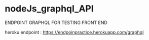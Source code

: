 # nodeJs_graphql_API

ENDPOINT GRAPHQL FOR TESTING FRONT END

heroku endpoint : https://endpoinpractice.herokuapp.com/graphql
